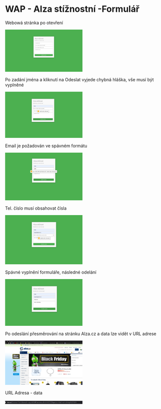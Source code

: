 # WAP - Alza stížnostní -Formulář

Webowá stránka po otevření

<img src="1.jpg" width="50%">

Po zadání jména a kliknutí na Odeslat vyjede chybná hláška, vše musí být vyplněné 

<img src="2.jpg" width="50%">

Email je požadován ve spávném formátu

<img src="3.jpg" width="50%">

Tel. číslo musí obsahovat čísla

<img src="4.jpg" width="50%">

Spávné vyplnění formuláře, následné odelání

<img src="5.jpg" width="50%">

Po odeslání přesměrování na stránku Alza.cz a data lze vidět v URL adrese

<img src="6.jpg" width="50%">

URL Adresa - data

<img src="7.jpg" width="50%">


